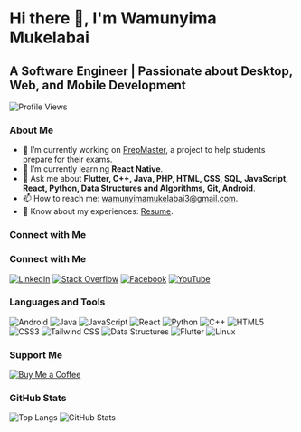 # Hi there 👋, I'm Wamunyima Mukelabai

## A Software Engineer | Passionate about Desktop, Web, and Mobile Development

![Profile Views](https://komarev.com/ghpvc/?username=wamunyima3&label=Profile%20views&color=0e75b6&style=flat)

### About Me
- 🔭 I’m currently working on [PrepMaster](https://github.com/wamunyima3/PrepMaster.git), a project to help students prepare for their exams.
- 🌱 I’m currently learning **React Native**.
- 💬 Ask me about **Flutter, C++, Java, PHP, HTML, CSS, SQL, JavaScript, React, Python, Data Structures and Algorithms, Git, Android**.
- 📫 How to reach me: [wamunyimamukelabai3@gmail.com](mailto:wamunyimamukelabai3@gmail.com).
- 📄 Know about my experiences: [Resume](https://drive.google.com/uc?export=download&id=1KadXFu9hT1djhyzdotRQKB6AITJGz1d5).

### Connect with Me
### Connect with Me
[![LinkedIn](https://img.shields.io/badge/-LinkedIn-blue?style=for-the-badge&logo=linkedin)](https://www.linkedin.com/in/try-and-error-world-32bbb6211/)
[![Stack Overflow](https://img.shields.io/badge/-Stack%20Overflow-orange?style=for-the-badge&logo=stackoverflow)](https://stackoverflow.com/users/16592046/try-and-error-world)
[![Facebook](https://img.shields.io/badge/-Facebook-blue?style=for-the-badge&logo=facebook)](https://web.facebook.com/profile.php?id=100076511817470)
[![YouTube](https://img.shields.io/badge/-YouTube-red?style=for-the-badge&logo=youtube)](https://www.youtube.com/channel/UCTZBLTi6lUGBjwmWiFXq8Pw/)


### Languages and Tools
<!-- Replace the following icons with your actual tools -->
![Android](https://img.shields.io/badge/-Android-green?style=for-the-badge&logo=android)
![Java](https://img.shields.io/badge/-Java-red?style=for-the-badge&logo=java)
![JavaScript](https://img.shields.io/badge/-JavaScript-yellow?style=for-the-badge&logo=javascript)
![React](https://img.shields.io/badge/-React-blue?style=for-the-badge&logo=react)
![Python](https://img.shields.io/badge/-Python-orange?style=for-the-badge&logo=python)
![C++](https://img.shields.io/badge/-C++-blue?style=for-the-badge&logo=c%2B%2B)
![HTML5](https://img.shields.io/badge/-HTML5-red?style=for-the-badge&logo=html5)
![CSS3](https://img.shields.io/badge/-CSS3-blue?style=for-the-badge&logo=css3)
![Tailwind CSS](https://img.shields.io/badge/-Tailwind%20CSS-blueviolet?style=for-the-badge&logo=tailwind-css)
![Data Structures](https://img.shields.io/badge/-Data%20Structures-yellow?style=for-the-badge)
![Flutter](https://img.shields.io/badge/-Flutter-blue?style=for-the-badge&logo=flutter)
![Linux](https://img.shields.io/badge/-Linux-black?style=for-the-badge&logo=linux)
<!-- Add more tools as needed -->

### Support Me
[![Buy Me a Coffee](https://img.shields.io/badge/-Buy%20Me%20a%20Coffee-yellow?style=for-the-badge&logo=buy-me-a-coffee)](https://www.buymeacoffee.com/Wamunyima)

### GitHub Stats
![Top Langs](https://github-readme-stats.vercel.app/api/top-langs/?username=wamunyima3&layout=compact&theme=dark)
![GitHub Stats](https://github-readme-stats.vercel.app/api?username=wamunyima3&show_icons=true&theme=dark)
